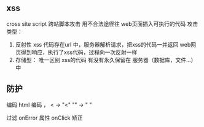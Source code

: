 ## xss
cross site script 跨站脚本攻击
用不合法途径往 web页面插入可执行的代码
攻击类型：
1. 反射性
    xss 代码存在url 中，服务器解析请求，把xss的代码一并返回
    web网页得到响应，执行了xss代码，过程向一次反射一样
2. 存储型：
    唯一区别 xss的代码 有没有永久保留在 服务器（数据库，文件...） 中
## 防护
编码  html 编码 ， < -> "&lt;"  "" -> "&nbsp;"
<script>alert(1)</script>
过滤  onError 属性 onClick <script>XX</script>
矫正